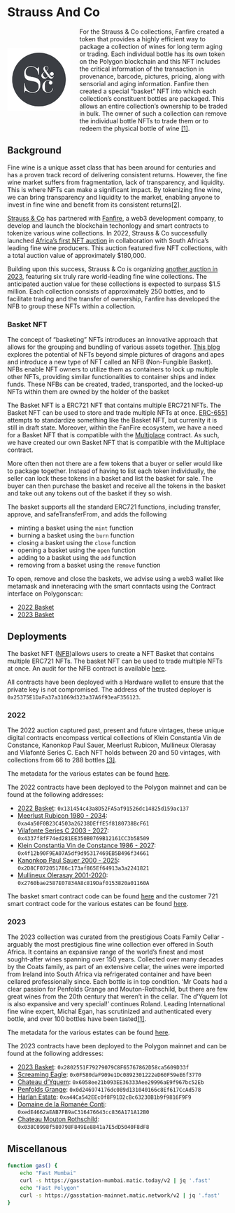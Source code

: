 # Strauss And Co

<div style="display: flex; align-items: center;">
  <div style="width: 30%; margin-right: 20px;">
    <img src="strauss-logo.jpg"  />
  </div>
  <div style="width: 70%;">
    For the Strauss & Co collections, Fanfire created a token that provides a highly efficient way to package a collection of wines for long term aging or trading. Each individual bottle has its own token on the Polygon blockchain and this NFT includes the critical information of the transaction in provenance, barcode, pictures, pricing, along with sensorial and aging information. Fanfire then created a special “basket” NFT into which each collection’s constituent bottles are packaged. This allows an entire collection’s ownership to be traded in bulk. The owner of such a collection can remove the individual bottle NFTs to trade them or to redeem the physical bottle of wine <a href="https://fanfire.medium.com/strauss-co-2023-nft-wine-auction-1f75b055e471">[1]</a>.
  </div>
</div>

## Background

Fine wine is a unique asset class that has been around for centuries and has a proven track record of delivering consistent returns. However, the fine wine market suffers from fragmentation, lack of transparency, and liquidity. This is where NFTs can make a significant impact. By tokenizing fine wine, we can bring transparency and liquidity to the market, enabling anyone to invest in fine wine and benefit from its consistent returns<a href="https://louwjlabuschagne.medium.com/non-fungible-basket-nfb-aa505e4c262a">[2]</a>.

<a href="https://www.straussart.co.za/">Strauss & Co</a> has partnered with <a href="https://www.fanfire.ai/">Fanfire</a>, a web3 development company, to develop and launch the blockchain techonlogy and smart contracts to tokenize various wine collections. In 2022, Strauss & Co successfully launched <a href="https://www.straussart.co.za/auctions/results/25-apr-2022-wine">Africa’s first NFT auction</a> in collaboration with South Africa’s leading fine wine producers. This auction featured five NFT collections, with a total auction value of approximately $180,000.

Building upon this success, Strauss & Co is organizing <a href="https://www.straussart.co.za/auctions/details/25-apr-2022-wine">another auction in 2023</a>, featuring six truly rare world-leading fine wine collections. The anticipated auction value for these collections is expected to surpass $1.5 million. Each collection consists of approximately 250 bottles, and to facilitate trading and the transfer of ownership, Fanfire has developed the NFB to group these NFTs within a collection.

### Basket NFT

The concept of “basketing” NFTs introduces an innovative approach that allows for the grouping and bundling of various assets together. <a href="https://louwjlabuschagne.medium.com/non-fungible-basket-nfb-aa505e4c262a">This blog</a> explores the potential of NFTs beyond simple pictures of dragons and apes and introduce a new type of NFT called an NFB (Non-Fungible Basket). NFBs enable NFT owners to utilize them as containers to lock up multiple other NFTs, providing similar functionalities to container ships and index funds. These NFBs can be created, traded, transported, and the locked-up NFTs within them are owned by the holder of the basket

The Basket NFT is a ERC721 NFT that contains multiple ERC721 NFTs. The Basket NFT can be used to store and trade multiple NFTs at once. [ERC-6551](https://eips.ethereum.org/EIPS/eip-6551) attempts to standardize something like the Basket NFT, but currenlty it is still in draft state. Moreover, within the FanFire ecosystem, we have a need for a Basket NFT that is compatible with the [Multiplace](https://github.com/fan-fire/multiplace) contract. As such, we have created our own Basket NFT that is compatible with the Multiplace contract.

More often then not there are a few tokens that a buyer or seller would like to package together. Instead of having to list each token individually, the seller can lock these tokens in a basket and list the basket for sale. The buyer can then purchase the basket and receive all the tokens in the basket and take out any tokens out of the basket if they so wish.

The basket supports all the standard ERC721 functions, including transfer, approve, and safeTransferFrom, and adds the following

- minting a basket using the `mint` function
- burning a basket using the `burn` function
- closing a basket using the `close` function
- opening a basket using the `open` function
- adding to a basket using the `add` function
- removing from a basket using the `remove` function

To open, remove and close the baskets, we advise using a web3 wallet like metamask and inneteracing with the smart conntacts using the Contract interface on Polygonscan:

- <a href="https://polygonscan.com/address/0x131454c43a8D52FA5af91526dc14825d159ac137#readContract">2022 Basket</a>
- <a href="https://polygonscan.com/address/0x2802551f79279079c8f65767862d58ca5609d33f#readContract">2023 Basket</a>

## Deployments

The basket NFT (<a href="https://github.com/fan-fire/NFB/">NFB</a>)allows users to create a NFT Basket that contains multiple ERC721 NFTs. The basket NFT can be used to trade multiple NFTs at once. An audit for the NFB contract is available [here](https://solidity.finance/audits/FanFireBasket/).

All contracts have been deployed with a Hardware wallet to ensure that the private key is not compromised. The address of the trusted deployer is `0x25375E1DaFa37a31069d323a37A6f93eaF356123`.

### 2022

The 2022 auction captured past, present and future vintages, these unique digital contracts encompass vertical collections of Klein Constantia Vin de Constance, Kanonkop Paul Sauer, Meerlust Rubicon, Mullineux Olerasay and Vilafonté Series C. Each NFT holds between 20 and 50 vintages, with collections from 66 to 288 bottles <a href="https://www.straussart.co.za/2022/strauss-co-launches-africas-first-nft-auction-with-sas-leading-fine-wine-producers">[3]</a>.

The metadata for the various estates can be found <a href="metadata/output/2022">here</a>.

The 2022 contracts have been deployed to the Polygon mainnet and can be found at the following addresses:

- <a href="https://opensea.io/collection/131454c43a8d52fa5af91526dc14825d159ac137">2022 Basket</a>: `0x131454c43a8D52FA5af91526dc14825d159ac137`
- <a href="https://opensea.io/collection/a4a50f0b23c4503a26238deffe5f8180738bcf61">Meerlust Rubicon 1980 - 2034</a>: `0xa4a50F0B23C4503a26238DEffE5f8180738BcF61`
- <a href="https://opensea.io/collection/4337f8ff74ed281ee350b0769b12161cc3b58509">Vilafonte Series C 2003 - 2027</a>: `0x4337f8fF74ed281EE350B0769B12161CC3b58509`
- <a href="https://opensea.io/collection/4f12b90f9ea07a5df9d95317469eb5b496f34661">Klein Constantia Vin de Constance 1986 - 2027</a>: `0x4f12b90F9EA07A5df9d95317469EB5B496f34661`
- <a href="https://opensea.io/collection/2d8cf072051786c173af865ef64913a3a2241821">Kanonkop Paul Sauer 2000 - 2025</a>: `0x2D8CF072051786c173af865Ef64913a3a2241821`
- <a href="https://opensea.io/collection/2760bae2587e07834a8c819daf0153820a01160a">Mullineux Olerasay 2001-2020</a>: `0x2760bae2587E07834A8c819Daf0153820a01160A`

The basket smart contract code can be found <a href="contracts/y2022/BasketStrauss2022.sol">here</a> and the customer 721 smart contract code for the various estates can be found <a href="contracts/y2022/FF721.sol">here</a>.

### 2023

The 2023 collection was curated from the prestigious Coats Family Cellar - arguably the most prestigious fine wine collection ever offered in South Africa. It contains an expansive range of the world’s finest and most sought-after wines spanning over 150 years. Collected over many decades by the Coats family, as part of an extensive cellar, the wines were imported from Ireland into South Africa via refrigerated container and have been cellared professionally since. Each bottle is in top condition. ‘Mr Coats had a clear passion for Penfolds Grange and Mouton-Rothschild, but there are few great wines from the 20th century that weren’t in the cellar. The d’Yquem lot is also expansive and very special!’ continues Roland. Leading International fine wine expert, Michal Egan, has scrutinized and authenticated every bottle, and over 100 bottles have been tasted<a href="https://fanfire.medium.com/strauss-co-2023-nft-wine-auction-1f75b055e471">[1]</a>.

The metadata for the various estates can be found <a href="metadata/output/2023">here</a>.

The 2023 contracts have been deployed to the Polygon mainnet and can be found at the following addresses:

- <a href="https://opensea.io/collection/2802551f79279079c8f65767862d58ca5609d33f">2023 Basket</a>: `0x2802551F79279079C8F65767862D58ca5609D33f`
- <a href="https://opensea.io/collection/0f580daf909e1dc0892301222ed60f59ee6f3770">Screaming Eagle</a>: `0x0F580daF909e1Dc0892301222eD60F59eE6f3770`
- <a href="https://opensea.io/collection/6058ee21b093ee36333aee29996ae9f967bc52eb">Chateau d’Yquem</a>: `0x6058ee21b093EE36333Aee29996aE9f967bc52Eb`
- <a href="https://opensea.io/collection/0d246974176dc089d131040166c8ef617ccad578">Penfolds Grange</a>: `0x0d246974176dc089d131040166c8Ef617CcAd578`
- <a href="https://opensea.io/collection/a44ca542eec0f8f91d2cbc63230b1b9f9816f9f9">Harlan Estate</a>: `0xa44Ca542EEc0f8F91D2cBc63230B1b9f9816F9F9`
- <a href="https://opensea.io/collection/ede4662aeab7fb9ac316476643cc836a171a12b0">Domaine de la Romanée Conti</a>: `0xedE4662aEAB7FB9aC316476643cc836A171A12B0`
- <a href="https://opensea.io/collection/038c0998f580798f849ee8841a7e5dd5040f8df8">Chateau Mouton Rothschild</a>: `0x038C0998f580798F849Ee8841a7E5dD5040F8dF8`

## Miscellanous

```bash
function gas() {
    echo "Fast Mumbai"
    curl -s https://gasstation-mumbai.matic.today/v2 | jq '.fast'
    echo "Fast Polygon"
    curl -s https://gasstation-mainnet.matic.network/v2 | jq '.fast'
}
```
